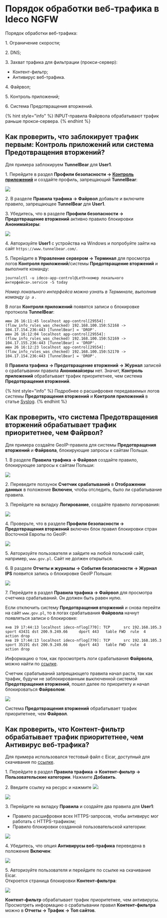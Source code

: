 # Порядок обработки веб-трафика в Ideco NGFW

Порядок обработки веб-трафика:

1\. Ограничение скорости;

2\. DNS;

3\. Захват трафика для фильтрации (прокси-сервер):

* Контент-фильтр;
* Антивирус веб-трафика.

4\. Файрвол;

5\. Контроль приложений;

6\. Система Предотвращения вторжений.

{% hint style="info" %}
INPUT-правила Файрвола обрабатывают трафик раньше прокси-сервера.
{% endhint %}

## Как проверить, что заблокирует трафик первым: Контроль приложений или система Предотвращения вторжений?

Для примера заблокируем **TunnelBear** для **User1**.

1\. Перейдите в раздел **Профили безопасности ->** [**Контроль приложений**](settings/security-profiles/application-control.md) и создайте профиль, запрещающий **TunnelBear**:

![](/.gitbook/assets/application-control9.png)

2\. В разделе **Правила трафика -> Файрвол** добавьте и включите правило, запрещающее **TunnelBear** для **User1**.

3\. Убедитесь, что в разделе **Профили безопасности -> Предотвращение вторжений** активно правило блокировки **Анонимайзеры**:

![](/.gitbook/assets/ips2.png)

4\. Авторизуйте **User1** с устройства на Windows и попробуйте зайти на сайт `https://www.tunnelbear.com/`.

5\. Перейдите в **Управление сервером -> Терминал** для просмотра логов **Контроля приложений**/системы **Предотвращение вторжений** и выполните команду:

```
journalctl -u ideco-app-control@Leth<номер локального интерфейса>.service -S today
```

_Номер локального интерфейса можно узнать в Терминале, выполнив команду `ip a` ._

В логах **Контроля приложений** появятся записи о блокировке протокола **TunnelBear**:

```
июн 26 16:11:45 localhost app-control[29554]: (flow_info_rules_was_checked) 192.168.100.150:52168 -> 104.17.154.236:443 [TunnelBear] = 'DROP'.
июн 26 16:12:04 localhost app-control[29554]: (flow_info_rules_was_checked) 192.168.100.150:52169 -> 104.17.155.236:443 [TunnelBear] = 'DROP'.
июн 26 16:12:23 localhost app-control[29554]: (flow_info_rules_was_checked) 192.168.100.150:52170 -> 104.17.154.236:443 [TunnelBear] = 'DROP'.
```

В **Правила трафика -> Предотвращение вторжений -> Журнал** записей о срабатывании правила **Анонимайзеры** нет. Значит, **Контроль приложений** обрабатывает трафик приоритетнее, чем система **Предотвращения вторжений**.

{% hint style="info" %}
Подробнее о расшифровке передаваемых логов системы **Предотвращения вторжений** и **Контроля приложений** в статье [Syslog](/settings/reports/syslog.md).
{% endhint %}

## Как проверить, что система Предотвращения вторжений обрабатывает трафик приоритетнее, чем Файрвол?

Для примера создайте GeoIP-правила для системы **Предотвращения вторжений** и **Файрвола**, блокирующие запросы к сайтам Польши.

1\. В разделе **Правила трафика -> Файрвол** создайте правило, блокирующее запросы к сайтам Польши:

![](/.gitbook/assets/firewall16.png)

2\. Переведите ползунок **Счетчик срабатываний** в **Отображении данных** в положение **Включен**, чтобы отследить, было ли срабатывание правила.

3\. Перейдите на вкладку **Логирование**, создайте правило логирования:

![](/.gitbook/assets/firewall17.png)

4\. Проверьте, что в разделе **Профили безопасности -> Предотвращения вторжений** включен блок правил блокировки стран Восточной Европы по GeoIP:

![](/.gitbook/assets/ips6.png)

5\. Авторизуйте пользователя и зайдите на любой польский сайт, например, `www.gov.pl`. Сайт не должен открыться.

6\. В разделе **Отчеты и журналы -> События безопасности -> Журнал IPS** появится запись о блокировке GeoIP Польши:

![](/.gitbook/assets/security-events.png)

7\. Перейдите в раздел **Правила трафика -> Файрвол** для просмотра счетчика срабатываний. Он должен быть равен нулю.

Если отключить систему **Предотвращения вторжений** и снова перейти на сайт `www.gov.pl`, то в логах срабатывания **Файрвола** начнут появляться записи о блокировке:

```
янв 19 17:44:13 localhost ideco-nflog[770]: TCP      src 192.168.105.3    sport 43431 dst 200.9.249.66     dport 443   table FWD  rule  4    action drop
янв 19 17:44:13 localhost ideco-nflog[770]: TCP      src 192.168.105.3    sport 35191 dst 200.9.249.66     dport 443   table FWD  rule  4    action drop
```

Информацию о том, как просмотреть логи срабатывания **Файрвола**, можно найти по [ссылке](/settings/server-management/terminal/README.md).

Счетчик срабатываний запрещающего правила начал расти, так как трафик, будучи не заблокированным выключенной системой **Предотвращения вторжений**, пошел далее по приоритету и начал блокироваться **Файрволом**:

![](/.gitbook/assets/firewall18.png)

Система **Предотвращения вторжений** обрабатывает трафик приоритетнее, чем **Файрвол**.

## Как проверить, что Контент-фильтр обрабатывает трафик приоритетнее, чем Антивирус веб-трафика?

Для примера использовался тестовый файл с Eicar, доступный для скачивания по [ссылке](https://secure.eicar.org/eicar.com.txt).

1\. Перейдите в раздел **Правила трафика -> Контент-фильтр -> Пользовательские категории**. Нажмите **Добавить**.

2\. Введите ссылку на ресурс и нажмите ![](/.gitbook/assets/icon-add.png):

![](/.gitbook/assets/content-filter14.png)

3\. Перейдите на вкладку **Правила** и создайте два правила для **User1**:

* Правило расшифровки всех HTTPS-запросов, чтобы антивирус мог работать с HTTPS-трафиком;
* Правило блокировки созданной пользовательской категории:

![](/.gitbook/assets/content-filter15.png)

4\. Убедитесь, что опция **Антивирусы веб-трафика** переведена в положение **Включен**:

![](/.gitbook/assets/antivirus.gif)

5\. Авторизуйте пользователя и перейдите по ссылке на скачивание Eicar.\
Откроется страница блокировки **Контент-фильтра**:

![](/.gitbook/assets/processing-order.png)

**Контент-фильтр** обрабатывает трафик приоритетнее, чем антивирусы. Просмотреть информацию о срабатывании правил **Контент-фильтра** можно в **Отчеты -> Трафик -> Топ сайтов**.
